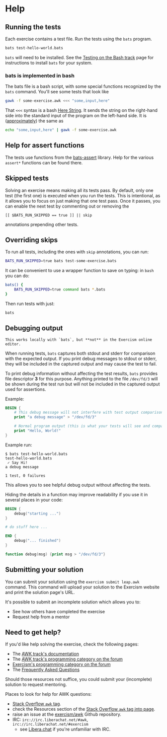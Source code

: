 # Help

## Running the tests

Each exercise contains a test file.
Run the tests using the `bats` program.
```bash
bats test-hello-world.bats
```

`bats` will need to be installed.
See the [Testing on the Bash track][bash] page for instructions to install `bats` for your system.

### bats is implemented in bash

The bats file is a bash script, with some special functions recognized by the `bats` command.
You'll see some tests that look like
```sh
gawk -f some-exercise.awk <<< "some,input,here"
```
That `<<<` syntax is a bash [Here String][here-string].
It sends the string on the right-hand side into the standard input of the program on the left-hand side.
It is ([approximately][so]) the same as
```sh
echo "some,input,here" | gawk -f some-exercise.awk
```

## Help for assert functions

The tests use functions from the [bats-assert][bats-assert] library.
Help for the various `assert*` functions can be found there.

## Skipped tests

Solving an exercise means making all its tests pass.
By default, only one test (the first one) is executed when you run the tests.
This is intentional, as it allows you to focus on just making that one test pass.
Once it passes, you can enable the next test by commenting out or removing the

    [[ $BATS_RUN_SKIPPED == true ]] || skip

annotations prepending other tests.

## Overriding skips

To run all tests, including the ones with `skip` annotations, you can run:
```bash
BATS_RUN_SKIPPED=true bats test-some-exercise.bats
```

It can be convenient to use a wrapper function to save on typing: in `bash` you can do:
```bash
bats() {
    BATS_RUN_SKIPPED=true command bats *.bats
}
```
Then run tests with just:
```bash
bats
```

## Debugging output

```exercism/caution
This works locally with `bats`, but **not** in the Exercism online editor.
```

When running tests, `bats` captures both stdout and stderr for comparison with the expected output.
If you print debug messages to stdout or stderr, they will be included in the captured output and may cause the test to fail.

To print debug information without affecting the test results, `bats` provides file descriptor **3** for this purpose.
Anything printed to the file `/dev/fd/3` will be shown during the test run but will not be included in the captured output used for assertions.

Example:

```awk
BEGIN {
    # This debug message will not interfere with test output comparison
    print "a debug message" > "/dev/fd/3"

    # Normal program output (this is what your tests will see and compare)
    print "Hello, World!"
}
```

Example run:

```none
$ bats test-hello-world.bats
test-hello-world.bats
 ✓ Say Hi!
a debug message

1 test, 0 failures
```

This allows you to see helpful debug output without affecting the tests.

Hiding the details in a function may improve readability if you use it in several places in your code:

```awk
BEGIN {
    debug("starting ...")
}

# do stuff here ...

END {
    debug("... finished")
}

function debug(msg) {print msg > "/dev/fd/3"}
```

[bash]: https://exercism.org/docs/tracks/bash/tests
[bats-assert]: https://github.com/bats-core/bats-assert
[here-string]: https://www.gnu.org/software/bash/manual/bash.html#Here-Strings
[so]: https://unix.stackexchange.com/a/80372/4667

## Submitting your solution

You can submit your solution using the `exercism submit leap.awk` command.
This command will upload your solution to the Exercism website and print the solution page's URL.

It's possible to submit an incomplete solution which allows you to:

- See how others have completed the exercise
- Request help from a mentor

## Need to get help?

If you'd like help solving the exercise, check the following pages:

- The [AWK track's documentation](https://exercism.org/docs/tracks/awk)
- The [AWK track's programming category on the forum](https://forum.exercism.org/c/programming/awk)
- [Exercism's programming category on the forum](https://forum.exercism.org/c/programming/5)
- The [Frequently Asked Questions](https://exercism.org/docs/using/faqs)

Should those resources not suffice, you could submit your (incomplete) solution to request mentoring.

Places to look for help for AWK questions:

* [Stack Overflow `awk` tag][so].
* check the Resources section of the [Stack Overflow `awk` tag into page][so-info].
* raise an issue at the [exercism/awk][github] Github repository.
* IRC: `irc://irc.liberachat.net/#awk`, `irc://irc.liberachat.net/#exercism`
    * see [Libera.chat][libera] if you're unfamiliar with IRC.


[so]: https://stackoverflow.com/tags/awk
[so-info]: https://stackoverflow.com/tags/awk/info
[github]: https://github.com/exercism/awk
[libera]: https://libera.chat